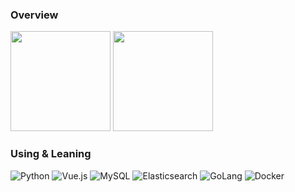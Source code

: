 ### Overview

<div>
    <img height="160px" src="https://github-readme-stats.vercel.app/api?username=OrenZhang&count_private=1&include_all_commits=1&show_icons=1&theme=vue-dark">
    <img height="160px" src="https://github-readme-stats.vercel.app/api/top-langs/?username=OrenZhang&layout=compact&theme=vue-dark">
</div>

### Using & Leaning

![Python](https://img.shields.io/badge/Python-234a6c?style=for-the-badge&logo=Python&logoColor=white)
![Vue.js](https://img.shields.io/badge/Vue-3fb983?style=for-the-badge&logo=Vue.js&logoColor=white)
![MySQL](https://img.shields.io/badge/MySQL-3E6E93?style=for-the-badge&logo=MySQL&logoColor=white)
![Elasticsearch](https://img.shields.io/badge/Elasticsearch-fec412?style=for-the-badge&logo=Elasticsearch&logoColor=white)
![GoLang](https://img.shields.io/badge/GoLang-017d9c?style=for-the-badge&logo=Go&logoColor=white)
![Docker](https://img.shields.io/badge/Docker-002c65?style=for-the-badge&logo=Docker&logoColor=white)
